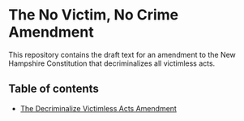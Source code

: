 # The No Victim, No Crime Amendment
This repository contains the draft text for an amendment to the New Hampshire Constitution that decriminalizes all victimless acts.

## Table of contents
- [The Decriminalize Victimless Acts Amendment](decriminalize-victimless-acts-amendment.md)
